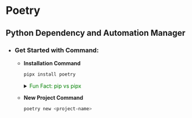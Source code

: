 # Poetry  
## Python Dependency and Automation Manager

- ### Get Started with Command:  
  - **Installation Command**
    
    ```bash
    pipx install poetry
    ```

    <details>
    <summary><span style='color:green;text-decoration:italic'>Fun Fact: pip vs pipx</span></summary>
  
    - **`pip`** 
        1. **Project Dependencies** (e.g. Flask, Requests):
        
        ```bash
        pip install flask requests 
        ```
        2. **Development Tools** (e.g. Black, PyTest):
        
        ```bash
        pip install black pytest
        ```

    - **`pipx`** 
        1. **Standalone Applications/CLI** (e.g. Poetry, httpie):
        
        ```bash
        pipx install poetry httpie
        ```
        2. **CLI Tools** (e.g. awscli, youtube-dl):
        
        ```bash
        pipx install awscli youtube-dl
        ```

    #### Summary:
    - Use **`pip`** for project dependencies and development tools within a virtual environment.
    - Use **`pipx`** for installing standalone command-line applications, ensuring each tool has its own isolated environment.
    
    *Standalone Application: Apps that do not rely on external dependencies (such as libraries or frameworks), and can function independently.*
    </details>


  - **New Project Command**

      ```bash
      poetry new <project-name>
      ```
